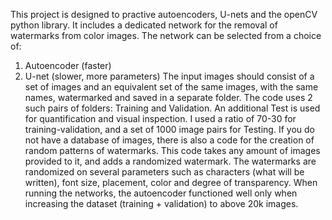This project is designed to practive autoencoders, U-nets and the openCV python library. It includes a dedicated network for the removal of watermarks from color images. 
The network can be selected from a choice of: 
1. Autoencoder (faster)
2. U-net (slower, more parameters)
The input images should consist of a set of images and an equivalent set of the same images, with the same names, watermarked and saved in a separate folder.
The code uses 2 such pairs of folders: Training and Validation. An additional Test is used for quantification and visual inspection. I used a ratio of 70-30 for training-validation,
and a set of 1000 image pairs for Testing. 
If you do not have a database of images, there is also a code for the creation of random patterns of watermarks. This code takes any amount of images provided to it,
and adds a randomized watermark. The watermarks are randomized on several parameters such as characters (what will be written), font size, placement, color and degree of transparency.
When running the networks, the autoencoder functioned well only when increasing the dataset (training + validation) to above 20k images.
